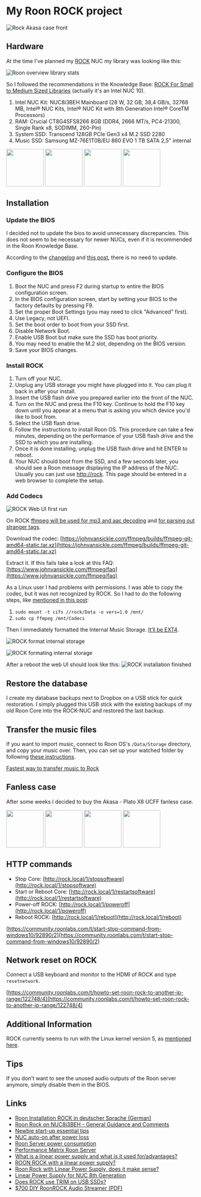 # My Roon ROCK project

![Rock Akasa case front](../images/rock_akasa_case_front.jpg)

## Hardware

At the time I've planned my [ROCK](https://help.roonlabs.com/portal/en/kb/articles/roon-optimized-core-kit) NUC my library was looking like this:

![Roon overview library stats](../images/roon_overview_library_stats.png)

So I followed the recommendations in the Knowledge Base: [ROCK For Small to Medium Sized Libraries](https://help.roonlabs.com/portal/en/kb/articles/roon-optimized-core-kit#ROCK_For_Small_to_Medium-Sized_Libraries) (actually it's an Intel NUC 10).

1. Intel NUC Kit: NUC8i3BEH Mainboard (28 W, 32 GB, 38,4 GB/s, 32768 MB, Intel® NUC Kits, Intel® NUC Kit with 8th Generation Intel® CoreTM Processors) 
2. RAM: Crucial CT8G4SFS8266 8GB (DDR4, 2666 MT/s, PC4-21300, Single Rank x8, SODIMM, 260-Pin) 
3. System SSD: Transcend 128GB PCIe Gen3 x4 M.2 SSD 2280
4. Music SSD: Samsung MZ-76E1T0B/EU 860 EVO 1 TB SATA 2,5" internal

<img src="../images/nuc_kit_boxed.jpg" height="100" /> <img src="../images/nuc_kit_unboxed.jpg" height="100" /> <img src="../images/nuc_kit_disassembled.jpg" height="100" /> <img src="../images/nuc_kit_disassembled_ram_hds.jpg" height="100" />

## Installation
### Update the BIOS

I decided not to update the bios to avoid unnecessary discrepancies. This does not seem to be necessary for newer NUCs, even if it is recommended in the Roon Knowledge Base.

According to the [changelog](https://downloadmirror.intel.com/29627/eng/BE_0081_ReleaseNotes.pdf) and [this post](https://community.roonlabs.com/t/keeping-intel-nuc-bios-updated-answered-no-need/37696/4), there is no need to update.

### Configure the BIOS

1. Boot the NUC and press F2 during startup to entire the BIOS configuration screen.
2. In the BIOS configuration screen, start by setting your BIOS to the factory defaults by pressing F9.
3. Set the proper Boot Settings (you may need to click "Advanced" first).
  1. Use Legacy, not UEFI.
  2. Set the boot order to boot from your SSD first.
  3. Disable Network Boot.
  4. Enable USB Boot but make sure the SSD has boot priority.
  5. You may need to enable the M.2 slot, depending on the BIOS version.
  6. Save your BIOS changes.

### Install ROCK

1. Turn off your NUC.
2. Unplug any USB storage you might have plugged into it. You can plug it back in after your install.
3. Insert the USB flash drive you prepared earlier into the front of the NUC.
4. Turn on the NUC and press the F10 key. Continue to hold the F10 key down until you appear at a menu that is asking you which device you'd like to boot from.
5. Select the USB flash drive.
6. Follow the instructions to install Roon OS. This procedure can take a few minutes, depending on the performance of your USB flash drive and the SSD to which you are installing.
7. Once it is done installing, unplug the USB flash drive and hit ENTER to reboot.
8. Your NUC should boot from the SSD, and a few seconds later, you should see a Roon message displaying the IP address of the NUC. Usually you can just use [http://rock](http://rock). This page should be entered in a web browser to complete the setup.

### Add Codecs
![ROCK Web UI first run](../images/rock_web_ui_first_run.png)

On ROCK [ffmpeg will be used for mp3 and aac decoding](https://community.roonlabs.com/t/codecs-ffmpeg-for-rock/117646/4) and [for parsing out stranger tags](https://community.roonlabs.com/t/codecs-ffmpeg-for-rock/117646/9).

Download the codec: [https://johnvansickle.com/ffmpeg/builds/ffmpeg-git-amd64-static.tar.xz](https://johnvansickle.com/ffmpeg/builds/ffmpeg-git-amd64-static.tar.xz)

Extract it. If this fails take a look at this FAQ: [https://www.johnvansickle.com/ffmpeg/faq](https://www.johnvansickle.com/ffmpeg/faq)

As a Linux user I had problems with permissions. I was able to copy the codec, but it was not recognized by ROCK. So I had to do the following steps, like [mentioned in this post](https://community.roonlabs.com/t/missing-codecs-after-installing-ffmpeg-with-linux/112754/4):

1. `sudo mount -t cifs //rock/Data -o vers=1.0 /mnt/`
2. `sudo cp ffmpeg /mnt/Codecs`

Then I immediately formatted the Internal Music Storage. [It’ll be EXT4](https://community.roonlabs.com/t/ext4fs-internal-drive-not-recognized/114963/4).

![ROCK format internal storage](../images/rock_format_internal_storage.png)

![ROCK formating internal storage](../images/rock_formating_internal_storage.png)


After a reboot the web UI should look like this:
![ROCK installation finished](../images/rock_installation_finished.png)

## Restore the database

I create my database backups next to Dropbox on a USB stick for quick restoration.
I simply plugged this USB stick with the existing backups of my old Roon Core into the ROCK-NUC and restored the last backup.

## Transfer the music files

If you want to import music, connect to Roon OS's `/Data/Storage` directory, and copy your music over. Then, you can set up your watched folder by following [these instructions](https://kb.roonlabs.com/FAQ:_How_do_I_import_music?).

[Fastest way to transfer music to Rock](https://community.roonlabs.com/t/fastest-way-to-transfer-music-to-rock/115035)

## Fanless case

After some weeks I decided to buy the Akasa - Plato X8 UCFF fanless case.

<img src="../images/akasa_parts.jpg" height="100" /> <img src="../images/akasa_mainboard.jpg" height="100" /> <img src="../images/akasa_mainboard+hdd+ram.jpg" height="100" /> <img src="../images/akasa_complete.jpg" height="100" />

## HTTP commands

* Stop Core: [http://rock.local/1/stopsoftware](http://rock.local/1/stopsoftware)
* Start or Reboot Core: [http://rock.local/1/restartsoftware](http://rock.local/1/restartsoftware)
* Power-off ROCK: [http://rock.local/1/poweroff](http://rock.local/1/poweroff)
* Reboot ROCK: [http://rock.local/1/reboot](http://rock.local/1/reboot)

[https://community.roonlabs.com/t/start-stop-command-from-windows10/92890/2](https://community.roonlabs.com/t/start-stop-command-from-windows10/92890/2)

## Network reset on ROCK

Connect a USB keyboard and monitor to the HDMI of ROCK and type `resetnetwork`.
  
[https://community.roonlabs.com/t/howto-set-roon-rock-to-another-ip-range/122748/4](https://community.roonlabs.com/t/howto-set-roon-rock-to-another-ip-range/122748/4)

## Additional Information

ROCK currently seems to run with the Linux kernel version 5, as [mentioned here](https://community.roonlabs.com/t/linux-kernel-version-for-current-rock-release/115797/6).

## Tips

If you don't want to see the unused audio outputs of the Roon server anymore, simply disable them in the BIOS.

## Links

* [Roon Installation ROCK in deutscher Sprache (German)](https://community.roonlabs.com/t/roon-installation-rock-in-deutscher-sprache/69610)
* [Roon Rock on NUC8i3BEH - General Guidance and Comments](https://community.roonlabs.com/t/roon-rock-on-nuc8i3beh-general-guidance-and-comments/74252)
* [Newbie start-up essential tips](https://community.roonlabs.com/t/newbie-start-up-essential-tips/113126)
* [NUC auto-on after power loss](https://community.roonlabs.com/t/nuc-auto-on-after-power-loss/105702/3)
* [Roon Server power consumption](https://community.roonlabs.com/t/roon-server-power-consumption/104629/8)
* [Performance Matrix Roon Server](https://community.roonlabs.com/t/performance-matrix-roon-server/30338)
* [What is a linear power supply and what is it used for/advantages?](https://community.roonlabs.com/t/what-is-a-linear-power-supply-and-what-is-it-used-for-advantages/156916/20)
* [ROON ROCK with a linear power supply?](https://community.roonlabs.com/t/roon-rock-with-a-linear-power-supply/29838)
* [Roon Rock with Linear Power Supply, does it make sense?](https://community.roonlabs.com/t/roon-rock-with-linear-power-supply-does-it-make-sense/42209)
* [Linear Power Supply for NUC 8th Generation](https://community.roonlabs.com/t/linear-power-supply-for-nuc-8th-generation/96155)
* [Does ROCK use TRIM on USB SSDs?](https://community.roonlabs.com/t/does-rock-use-trim-on-usb-ssds/123452/3)
* [$700 DIY RoonROCK Audio Streamer (PDF)](https://stewartphotographic.com/DIY_Roon_ROCK_Streamer/DIY_Roon_Music_Streamer.pdf)
